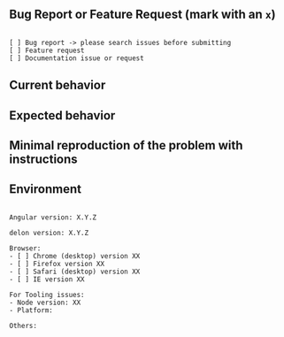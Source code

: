 <!--
请务必认真先阅读以下说明：
1. 官方 issue 用于报告 bug 和需求建议，关于Angular、@delon/*、ng-zorro-antd 的使用和开发问题在这里可能不会得到解答，感谢您的理解。
2. 为了避免浪费时间在互相追问上，请：
    a. 是否已经在 ng-alain.com 文档站点中找到答案
    b. 若是bug，请填写复现步骤、在线演示（模板：https://stackblitz.com/edit/ng-alain-setup?file=app%2Fapp.component.ts）
    c. 若是需求，请尽可能描述清晰，有时图示胜过千言万语
    d. 提供源代码请务必使用 Markdown 格式
3. 建议使用英文进行提问，这样你的问题可以被更多的人阅读和回答。如果表达上确实较复杂，英文标题加中文描述也是可选的方案。
-->

## Bug Report or Feature Request (mark with an `x`)
<pre><code>
[ ] Bug report -> please search issues before submitting
[ ] Feature request
[ ] Documentation issue or request
</code></pre>

## Current behavior
<!-- Describe how the issue manifests. -->


## Expected behavior
<!-- Describe what the desired behavior would be. -->


## Minimal reproduction of the problem with instructions
<!--
如果可能的话请尽量提供stackblitz地址：https://stackblitz.com/edit/ng-alain-setup?file=app%2Fapp.component.ts
For bug reports please provide the *STEPS TO REPRODUCE* and if possible a *MINIMAL DEMO* of the problem via
https://stackblitz.com or similar (you can use this template as a starting point: https://stackblitz.com/edit/ng-alain-setup?file=app%2Fapp.component.ts).
-->

## Environment

<pre><code>
Angular version: X.Y.Z
<!-- Check whether this is still an issue in the most recent Angular version -->
delon version: X.Y.Z
<!-- Check whether this is still an issue in the most recent ng-zorro-antd version -->
Browser:
- [ ] Chrome (desktop) version XX
- [ ] Firefox version XX
- [ ] Safari (desktop) version XX
- [ ] IE version XX

For Tooling issues:
- Node version: XX  <!-- run `node --version` -->
- Platform:  <!-- Mac, Linux, Windows -->

Others:
<!-- Anything else relevant?  Operating system version, IDE, package manager, HTTP server, ... -->
</code></pre>
